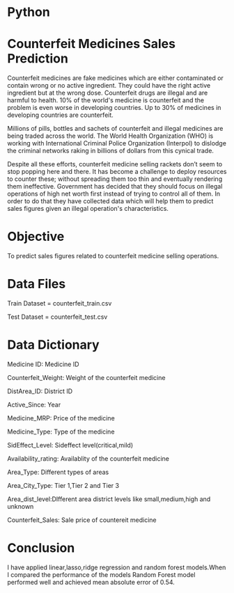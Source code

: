 # Python

# Counterfeit Medicines Sales Prediction

Counterfeit medicines are fake medicines which are either contaminated or contain wrong or no active ingredient. They could have the right active ingredient but at the wrong dose. Counterfeit drugs are illegal and are harmful to health. 10% of the world's medicine is counterfeit and the problem is even worse in developing countries. Up to 30% of medicines in developing countries are counterfeit.

Millions of pills, bottles and sachets of counterfeit and illegal medicines are being traded across the world. The World Health Organization (WHO) is working with International Criminal Police Organization (Interpol) to dislodge the criminal networks raking in billions of dollars from this cynical trade.

Despite all these efforts, counterfeit medicine selling rackets don’t seem to stop popping here and there. It has become a challenge to deploy resources to counter these; without spreading them too thin and eventually rendering them ineffective. Government has decided that they should focus on illegal operations of high net worth first instead of trying to control all of them. In order to do that they have collected data which will help them to predict sales figures given an illegal operation's characteristics.

# Objective
To predict sales figures related to counterfeit medicine selling operations.

# Data Files
Train Dataset = counterfeit_train.csv

Test Dataset = counterfeit_test.csv

# Data Dictionary
Medicine ID: Medicine ID

Counterfeit_Weight: Weight of the counterfeit medicine

DistArea_ID: District ID

Active_Since: Year

Medicine_MRP: Price of the medicine

Medicine_Type: Type of the medicine

SidEffect_Level: Sideffect level(critical,mild)

Availability_rating: Availablity of the counterfeit medicine

Area_Type: Different types of areas

Area_City_Type: Tier 1,Tier 2 and Tier 3

Area_dist_level:DIfferent area district levels like small,medium,high and unknown

Counterfeit_Sales: Sale price of countereit medicine

# Conclusion
I have applied linear,lasso,ridge regression and random forest models.When I compared the performance of the models Random Forest model performed well and achieved mean absolute error of 0.54.




